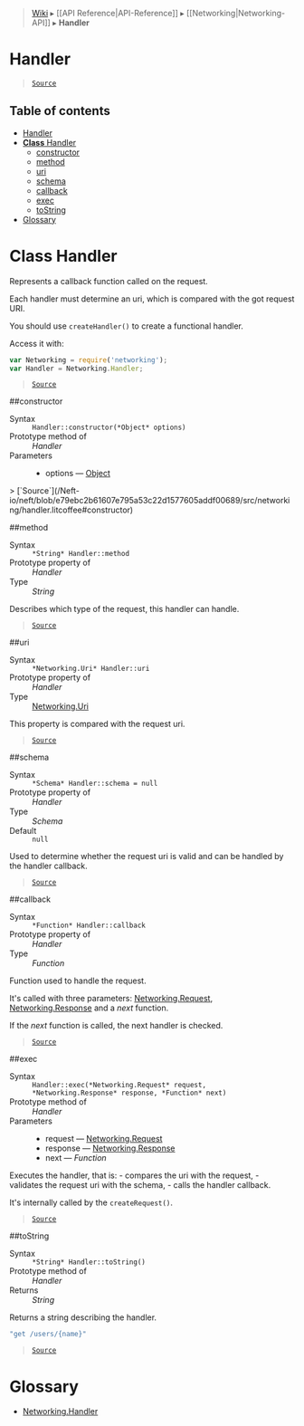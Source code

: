 > [Wiki](Home) ▸ [[API Reference|API-Reference]] ▸ [[Networking|Networking-API]] ▸ **Handler**

# Handler

> [`Source`](/Neft-io/neft/blob/e79ebc2b61607e795a53c22d1577605addf00689/src/networking/handler.litcoffee#handler)

## Table of contents
* [Handler](#handler)
* [**Class** Handler](#class-handler)
  * [constructor](#constructor)
  * [method](#method)
  * [uri](#uri)
  * [schema](#schema)
  * [callback](#callback)
  * [exec](#exec)
  * [toString](#tostring)
* [Glossary](#glossary)

# **Class** Handler

Represents a callback function called on the request.

Each handler must determine an uri, which is compared with the got request URI.

You should use `createHandler()` to create a functional handler.

Access it with:
```javascript
var Networking = require('networking');
var Handler = Networking.Handler;
```

> [`Source`](/Neft-io/neft/blob/e79ebc2b61607e795a53c22d1577605addf00689/src/networking/handler.litcoffee#class-handler)

##constructor
<dl><dt>Syntax</dt><dd><code>Handler::constructor(&#x2A;Object&#x2A; options)</code></dd><dt>Prototype method of</dt><dd><i>Handler</i></dd><dt>Parameters</dt><dd><ul><li>options — <a href="/Neft-io/neft/Utils-API.md#isobject">Object</a></li></ul></dd></dl>
> [`Source`](/Neft-io/neft/blob/e79ebc2b61607e795a53c22d1577605addf00689/src/networking/handler.litcoffee#constructor)

##method
<dl><dt>Syntax</dt><dd><code>&#x2A;String&#x2A; Handler::method</code></dd><dt>Prototype property of</dt><dd><i>Handler</i></dd><dt>Type</dt><dd><i>String</i></dd></dl>
Describes which type of the request, this handler can handle.

> [`Source`](/Neft-io/neft/blob/e79ebc2b61607e795a53c22d1577605addf00689/src/networking/handler.litcoffee#method)

##uri
<dl><dt>Syntax</dt><dd><code>&#x2A;Networking.Uri&#x2A; Handler::uri</code></dd><dt>Prototype property of</dt><dd><i>Handler</i></dd><dt>Type</dt><dd><a href="/Neft-io/neft/Networking-Uri-API.md#class-uri">Networking.Uri</a></dd></dl>
This property is compared with the request uri.

> [`Source`](/Neft-io/neft/blob/e79ebc2b61607e795a53c22d1577605addf00689/src/networking/handler.litcoffee#uri)

##schema
<dl><dt>Syntax</dt><dd><code>&#x2A;Schema&#x2A; Handler::schema = null</code></dd><dt>Prototype property of</dt><dd><i>Handler</i></dd><dt>Type</dt><dd><i>Schema</i></dd><dt>Default</dt><dd><code>null</code></dd></dl>
Used to determine whether the request uri is valid and can be handled by the handler callback.

> [`Source`](/Neft-io/neft/blob/e79ebc2b61607e795a53c22d1577605addf00689/src/networking/handler.litcoffee#schema)

##callback
<dl><dt>Syntax</dt><dd><code>&#x2A;Function&#x2A; Handler::callback</code></dd><dt>Prototype property of</dt><dd><i>Handler</i></dd><dt>Type</dt><dd><i>Function</i></dd></dl>
Function used to handle the request.

It's called with three parameters: [Networking.Request](/Neft-io/neft/Networking-Request-API.md#class-request), [Networking.Response](/Neft-io/neft/Networking-Response-API.md#class-response) and
a *next* function.

If the *next* function is called, the next handler is checked.

> [`Source`](/Neft-io/neft/blob/e79ebc2b61607e795a53c22d1577605addf00689/src/networking/handler.litcoffee#callback)

##exec
<dl><dt>Syntax</dt><dd><code>Handler::exec(&#x2A;Networking.Request&#x2A; request, &#x2A;Networking.Response&#x2A; response, &#x2A;Function&#x2A; next)</code></dd><dt>Prototype method of</dt><dd><i>Handler</i></dd><dt>Parameters</dt><dd><ul><li>request — <a href="/Neft-io/neft/Networking-Request-API.md#class-request">Networking.Request</a></li><li>response — <a href="/Neft-io/neft/Networking-Response-API.md#class-response">Networking.Response</a></li><li>next — <i>Function</i></li></ul></dd></dl>
Executes the handler, that is:
 - compares the uri with the request,
 - validates the request uri with the schema,
 - calls the handler callback.

It's internally called by the `createRequest()`.

> [`Source`](/Neft-io/neft/blob/e79ebc2b61607e795a53c22d1577605addf00689/src/networking/handler.litcoffee#exec)

##toString
<dl><dt>Syntax</dt><dd><code>&#x2A;String&#x2A; Handler::toString()</code></dd><dt>Prototype method of</dt><dd><i>Handler</i></dd><dt>Returns</dt><dd><i>String</i></dd></dl>
Returns a string describing the handler.

```javascript
"get /users/{name}"
```

> [`Source`](/Neft-io/neft/blob/e79ebc2b61607e795a53c22d1577605addf00689/src/networking/handler.litcoffee#tostring)

# Glossary

- [Networking.Handler](#class-handler)

